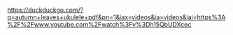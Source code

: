 https://duckduckgo.com/?q=autumn+leaves+ukulele+pdf&pn=1&iax=videos&ia=videos&iai=https%3A%2F%2Fwww.youtube.com%2Fwatch%3Fv%3Dh15QbUDXcec